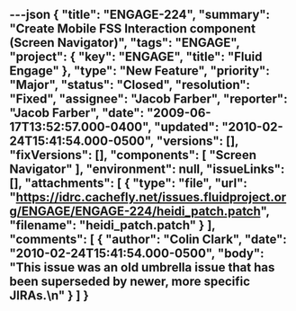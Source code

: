 ---json
{
  "title": "ENGAGE-224",
  "summary": "Create Mobile FSS Interaction component (Screen Navigator)",
  "tags": "ENGAGE",
  "project": {
    "key": "ENGAGE",
    "title": "Fluid Engage"
  },
  "type": "New Feature",
  "priority": "Major",
  "status": "Closed",
  "resolution": "Fixed",
  "assignee": "Jacob Farber",
  "reporter": "Jacob Farber",
  "date": "2009-06-17T13:52:57.000-0400",
  "updated": "2010-02-24T15:41:54.000-0500",
  "versions": [],
  "fixVersions": [],
  "components": [
    "Screen Navigator"
  ],
  "environment": null,
  "issueLinks": [],
  "attachments": [
    {
      "type": "file",
      "url": "https://idrc.cachefly.net/issues.fluidproject.org/ENGAGE/ENGAGE-224/heidi_patch.patch",
      "filename": "heidi_patch.patch"
    }
  ],
  "comments": [
    {
      "author": "Colin Clark",
      "date": "2010-02-24T15:41:54.000-0500",
      "body": "This issue was an old umbrella issue that has been superseded by newer, more specific JIRAs.\n"
    }
  ]
}
---

        